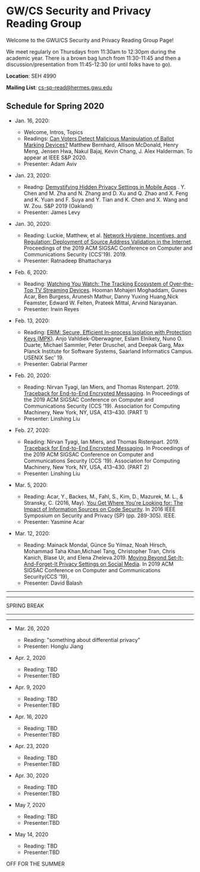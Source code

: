 # GW/CS Security and Privacy Reading Group

Welcome to the GWU/CS Security and Privacy Reading Group Page!

We meet regularly on Thursdays from 11:30am to 12:30pm during the academic year. There is a brown bag lunch from 11:30-11:45 and then a discussion/presentation from 11:45-12:30 (or until folks have to go). 

**Location**: SEH 4990

**Mailing List**: cs-sp-read@hermes.gwu.edu

## Schedule for Spring 2020

* Jan. 16, 2020: 
  * Welcome, Intros, Topics
  * Readings: [Can Voters Detect Malicious Manipulation of Ballot Marking Devices?](https://www.google.com/url?q=https%3A%2F%2Fjhalderm.com%2Fpub%2Fpapers%2Fbmd-verifiability-sp20.pdf&sa=D&sntz=1&usg=AFQjCNFIcOrnbweiOkY_xE-OXD5M38L1nA) Matthew Bernhard, Allison McDonald, Henry Meng, Jensen Hwa, Nakul Bajaj, Kevin Chang, J. Alex Halderman. To appear at IEEE S&P 2020.
  * Presenter: Adam Aviv
  
* Jan. 23, 2020: 
  * Readng: [Demystifying Hidden Privacy Settings in Mobile Apps](https://www.computer.org/csdl/proceedings-article/sp/2019/666000a850/19skg3Y4ne0) . Y. Chen and M. Zha and N. Zhang and D. Xu and Q. Zhao and X. Feng and K. Yuan and F. Suya and Y. Tian and K. Chen and X. Wang and W. Zou. S&P 2019 (Oakland)
  * Presenter: James Levy
  
* Jan. 30, 2020: 
  * Reading: Luckie, Matthew, et al. [Network Hygiene, Incentives, and Regulation: Deployment of Source Address Validation in the Internet](https://rbeverly.net/research/papers/respoof-ccs19.pdf). Proceedings of the 2019 ACM SIGSAC Conference on Computer and Communications Security (CCS'19). 2019.
  * Presenter: Ratnadeep Bhattacharya 

* Feb. 6, 2020: 
  * Reading: [Watching You Watch: The Tracking Ecosystem of Over-the-Top TV Streaming Devices](https://tv-watches-you.princeton.edu/tv-tracking-acm-ccs19.pdf). Hooman Mohajeri Moghaddam, Gunes Acar, Ben Burgess, Arunesh Mathur, Danny Yuxing Huang,Nick Feamster, Edward W. Felten, Prateek Mittal, Arvind Narayanan.
   * Presenter: Irwin Reyes
   
* Feb. 13, 2020:
  * Reading: [ERIM: Secure, Efficient In-process Isolation with Protection Keys (MPK)](https://www.usenix.org/conference/usenixsecurity19/presentation/vahldiek-oberwagner). Anjo Vahldiek-Oberwagner, Eslam Elnikety, Nuno O. Duarte, Michael Sammler, Peter Druschel, and Deepak Garg, Max Planck Institute for Software Systems, Saarland Informatics Campus. USENIX Sec' 19.
  * Presenter: Gabrial Parmer

* Feb. 20, 2020:
   * Reading: Nirvan Tyagi, Ian Miers, and Thomas Ristenpart. 2019. [Traceback for End-to-End Encrypted Messaging](https://eprint.iacr.org/2019/981.pdf). In Proceedings of the 2019 ACM SIGSAC Conference on Computer and Communications Security (CCS ’19). Association for Computing Machinery, New York, NY, USA, 413–430.  (PART 1)
   * Presenter: Linshing Liu
   
* Feb. 27, 2020:
   * Reading: Nirvan Tyagi, Ian Miers, and Thomas Ristenpart. 2019. [Traceback for End-to-End Encrypted Messaging](https://eprint.iacr.org/2019/981.pdf). In Proceedings of the 2019 ACM SIGSAC Conference on Computer and Communications Security (CCS ’19). Association for Computing Machinery, New York, NY, USA, 413–430.  (PART 2)
   * Presenter: Linshing Liu
   
* Mar. 5, 2020:
   * Reading: Acar, Y., Backes, M., Fahl, S., Kim, D., Mazurek, M. L., & Stransky, C. (2016, May). [You Get Where You're Looking for: The Impact of Information Sources on Code Security](https://main.sec.uni-hannover.de/pdf/conf-sp-AcarBFKMS16.pdf). In 2016 IEEE Symposium on Security and Privacy (SP) (pp. 289-305). IEEE.
   * Presenter: Yasmine Acar
   
* Mar. 12, 2020:
  * Reading:  Mainack Mondal, Günce Su Yılmaz, Noah Hirsch, Mohammad Taha Khan,Michael Tang, Christopher Tran, Chris Kanich, Blase Ur, and Elena Zheleva.2019. [Moving Beyond Set-It-And-Forget-It Privacy Settings on Social Media](https://www.blaseur.com/papers/setitandforgetit-ccs19.pdf). In 2019 ACM SIGSAC Conference on Computer and Communications Security(CCS ’19),
  * Presenter: David Balash

<hr>
<hr>
SPRING BREAK
<hr>
<hr>

* Mar. 26, 2020
   * Reading: "something about differential privacy"
   * Presenter: Honglu Jiang
   
* Apr. 2, 2020
   * Reading: TBD
   * Presenter:TBD

* Apr. 9, 2020
   * Reading: TBD
   * Presenter:TBD

* Apr. 16, 2020
   * Reading: TBD
   * Presenter:TBD

* Apr. 23, 2020
   * Reading: TBD
   * Presenter:TBD

* Apr. 30, 2020
   * Reading: TBD
   * Presenter:TBD

* May 7, 2020
   * Reading: TBD
   * Presenter:TBD

* May 14, 2020
   * Reading: TBD
   * Presenter:TBD

OFF FOR THE SUMMER




